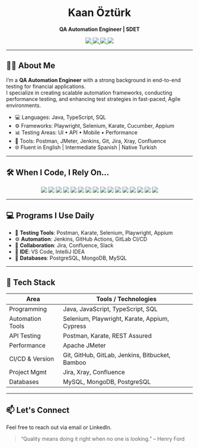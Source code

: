 <h1 align="center">Kaan Öztürk</h1>
<p align="center"><strong>QA Automation Engineer | SDET</strong></p>
<p align="center">
  <a href="mailto:kaanozturkbusiness@gmail.com">
    <img src="https://img.shields.io/badge/EMAIL-kaanozturkbusiness@gmail.com-000000?style=for-the-badge&logo=gmail&logoColor=white" />
  </a>
  <a href="https://linkedin.com/in/kaan-ozturk">
    <img src="https://img.shields.io/badge/LINKEDIN-KAAN%20%C3%96ZT%C3%9CRK-000000?style=for-the-badge&logo=linkedin&logoColor=white" />
  </a>
  <a href="https://github.com/kn-oz">
    <img src="https://img.shields.io/badge/GITHUB-KN--OZ-000000?style=for-the-badge&logo=github&logoColor=white" />
  </a>
  <a href="https://www.utest.com/profile/kaan.ozturk">
    <img src="https://img.shields.io/badge/UTEST-PROFILE-000000?style=for-the-badge&logo=testcafe&logoColor=white" />
  </a>
</p>

---

## 🧑‍💼 About Me

I’m a **QA Automation Engineer** with a strong background in end-to-end testing for financial applications.  
I specialize in creating scalable automation frameworks, conducting performance testing, and enhancing test strategies in fast-paced, Agile environments.

- 💻 Languages: Java, TypeScript, SQL
- ⚙️ Frameworks: Playwright, Selenium, Karate, Cucumber, Appium
- 📊 Testing Areas: UI • API • Mobile • Performance
- 🔁 Tools: Postman, JMeter, Jenkins, Git, Jira, Xray, Confluence
- 🌐 Fluent in English | Intermediate Spanish | Native Turkish

---
## 🛠 When I Code, I Rely On...

<p align="center">
  <img src="https://img.shields.io/badge/Java-%23ED8B00?style=for-the-badge&logo=openjdk&logoColor=white" />
  <img src="https://img.shields.io/badge/TypeScript-%23007ACC?style=for-the-badge&logo=typescript&logoColor=white" />
  <img src="https://img.shields.io/badge/Selenium-%2343B02A?style=for-the-badge&logo=selenium&logoColor=white" />
  <img src="https://img.shields.io/badge/Playwright-%232C2E3E?style=for-the-badge&logo=playwright&logoColor=white" />
  <img src="https://img.shields.io/badge/Karate-%23f6685e?style=for-the-badge&logo=karate&logoColor=white" />
  <img src="https://img.shields.io/badge/Postman-%23FF6C37?style=for-the-badge&logo=postman&logoColor=white" />
  <img src="https://img.shields.io/badge/JMeter-%23D22128?style=for-the-badge&logo=apachejmeter&logoColor=white" />
  <img src="https://img.shields.io/badge/Appium-%23007fff?style=for-the-badge&logo=appium&logoColor=white" />
  <img src="https://img.shields.io/badge/MySQL-%2300f?style=for-the-badge&logo=mysql&logoColor=white" />
  <img src="https://img.shields.io/badge/MongoDB-%2347A248?style=for-the-badge&logo=mongodb&logoColor=white" />
  <img src="https://img.shields.io/badge/PostgreSQL-%23336791?style=for-the-badge&logo=postgresql&logoColor=white" />
  <img src="https://img.shields.io/badge/VSCode-%23007ACC?style=for-the-badge&logo=visualstudiocode&logoColor=white" />
  <img src="https://img.shields.io/badge/Jira-%230052CC?style=for-the-badge&logo=jira&logoColor=white" />
  <img src="https://img.shields.io/badge/GitHub-%23181717?style=for-the-badge&logo=github&logoColor=white" />
  <img src="https://img.shields.io/badge/GitLab-%23FC6D26?style=for-the-badge&logo=gitlab&logoColor=white" />
  <img src="https://img.shields.io/badge/Jenkins-%23D24939?style=for-the-badge&logo=jenkins&logoColor=white" />
</p>

---

## 💻 Programs I Use Daily

- 🧪 **Testing Tools**: Postman, Karate, Selenium, Playwright, Appium  
- ⚙️ **Automation**: Jenkins, GitHub Actions, GitLab CI/CD  
- 💬 **Collaboration**: Jira, Confluence, Slack  
- 🧠 **IDE**: VS Code, IntelliJ IDEA  
- 🐘 **Databases**: PostgreSQL, MongoDB, MySQL  

---

## 🧠 Tech Stack

| Area             | Tools / Technologies                                   |
|------------------|--------------------------------------------------------|
| Programming      | Java, JavaScript, TypeScript, SQL                      |
| Automation Tools | Selenium, Playwright, Karate, Appium, Cypress          |
| API Testing      | Postman, Karate, REST Assured                          |
| Performance      | Apache JMeter                                          |
| CI/CD & Version  | Git, GitHub, GitLab, Jenkins, Bitbucket, Bamboo        |
| Project Mgmt     | Jira, Xray, Confluence                                 |
| Databases        | MySQL, MongoDB, PostgreSQL                             |

---

## 📫 Let's Connect

Feel free to reach out via email or LinkedIn.

> “Quality means doing it right when no one is looking.” – Henry Ford
